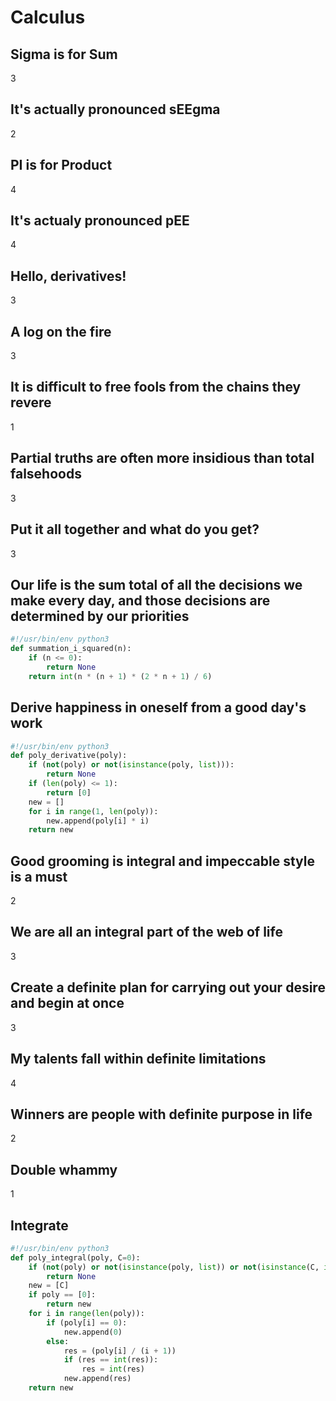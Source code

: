 # Calculus
## Sigma is for Sum
3

## It's actually pronounced sEEgma
2

## PI is for Product
4

## It's actualy pronounced pEE
4

## Hello, derivatives!
3

## A log on the fire
3

## It is difficult to free fools from the chains they revere 
1

## Partial truths are often more insidious than total falsehoods 
3

## Put it all together and what do you get?
3

## Our life is the sum total of all the decisions we make every day, and those decisions are determined by our priorities
```python
#!/usr/bin/env python3
def summation_i_squared(n):
    if (n <= 0):
        return None
    return int(n * (n + 1) * (2 * n + 1) / 6)
```
## Derive happiness in oneself from a good day's work
```python
#!/usr/bin/env python3
def poly_derivative(poly):
    if (not(poly) or not(isinstance(poly, list))):
        return None
    if (len(poly) <= 1):
        return [0]
    new = []
    for i in range(1, len(poly)):
        new.append(poly[i] * i)
    return new
```

## Good grooming is integral and impeccable style is a must
2

## We are all an integral part of the web of life
3

## Create a definite plan for carrying out your desire and begin at once
3

## My talents fall within definite limitations
4 

## Winners are people with definite purpose in life
2

## Double whammy
1

## Integrate
```python
#!/usr/bin/env python3
def poly_integral(poly, C=0):
    if (not(poly) or not(isinstance(poly, list)) or not(isinstance(C, int))):
        return None
    new = [C]
    if poly == [0]:
        return new
    for i in range(len(poly)):
        if (poly[i] == 0):
            new.append(0)
        else:
            res = (poly[i] / (i + 1))
            if (res == int(res)):
                res = int(res)
            new.append(res)
    return new
```
